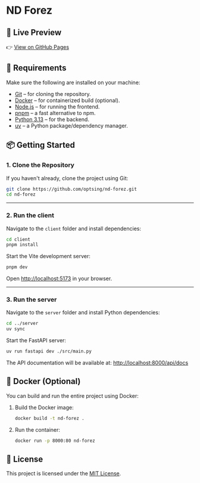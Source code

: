 # ND Forez


## 🚀 Live Preview

👉 [View on GitHub Pages](https://optsing.github.io/nd-forez/)


## 🧰 Requirements

Make sure the following are installed on your machine:

- [Git](https://git-scm.com/downloads) – for cloning the repository.
- [Docker](https://docs.docker.com/get-docker/) – for containerized build (optional).
- [Node.js](https://nodejs.org/) – for running the frontend.
- [pnpm](https://pnpm.io/) – a fast alternative to npm.
- [Python 3.13](https://www.python.org/) – for the backend.
- [uv](https://github.com/astral-sh/uv) – a Python package/dependency manager.


## 📦 Getting Started

### 1. Clone the Repository

If you haven't already, clone the project using Git:

```bash
git clone https://github.com/optsing/nd-forez.git
cd nd-forez
```

---

### 2. Run the client

Navigate to the `client` folder and install dependencies:

```bash
cd client
pnpm install
```

Start the Vite development server:

```bash
pnpm dev
```

Open [http://localhost:5173](http://localhost:5173) in your browser.

---

### 3. Run the server

Navigate to the `server` folder and install Python dependencies:

```bash
cd ../server
uv sync
```

Start the FastAPI server:

```bash
uv run fastapi dev ./src/main.py
```

The API documentation will be available at: [http://localhost:8000/api/docs](http://localhost:8000/api/docs)


## 🐳 Docker (Optional)

You can build and run the entire project using Docker:

1. Build the Docker image:

   ```bash
   docker build -t nd-forez .
   ```

2. Run the container:

   ```bash
   docker run -p 8000:80 nd-forez
   ```


## 📄 License

This project is licensed under the [MIT License](LICENSE).
